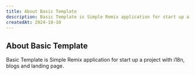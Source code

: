 ```yaml
---
title: About Basic Template
description: Basic Template is Simple Remix application for start up a project with i18n, blogs and landing page.
createdAt: 2024-10-10
---
```


## About Basic Template

Basic Template is Simple Remix application for start up a project with i18n, blogs and landing page.

